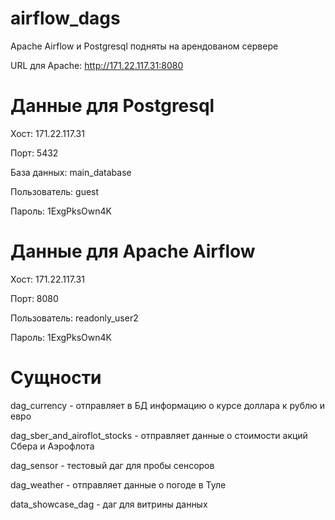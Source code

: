 # airflow_dags

Apache Airflow и Postgresql подняты на арендованом сервере 

URL для Apache: http://171.22.117.31:8080

# Данные для Postgresql

Хост: 171.22.117.31

Порт: 5432

База данных: main_database

Пользователь: guest

Пароль: 1ExgPksOwn4K

# Данные для Apache Airflow

Хост: 171.22.117.31

Порт: 8080

Пользователь: readonly_user2

Пароль: 1ExgPksOwn4K

# Сущности

dag_currency - отправляет в БД информацию о курсе доллара к рублю и евро

dag_sber_and_airoflot_stocks - отправляет данные о стоимости акций Сбера и Аэрофлота 

dag_sensor - тестовый даг для пробы сенсоров

dag_weather - отправляет данные о погоде в Туле 

data_showcase_dag - даг для витрины данных 

